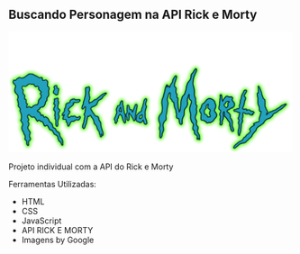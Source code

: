 ## Buscando Personagem na API Rick e Morty

<img src="/img/titulo.png" alt="img"  />

Projeto individual com a API do Rick e Morty

Ferramentas Utilizadas:

- HTML
- CSS
- JavaScript
- API RICK E MORTY
- Imagens by Google
